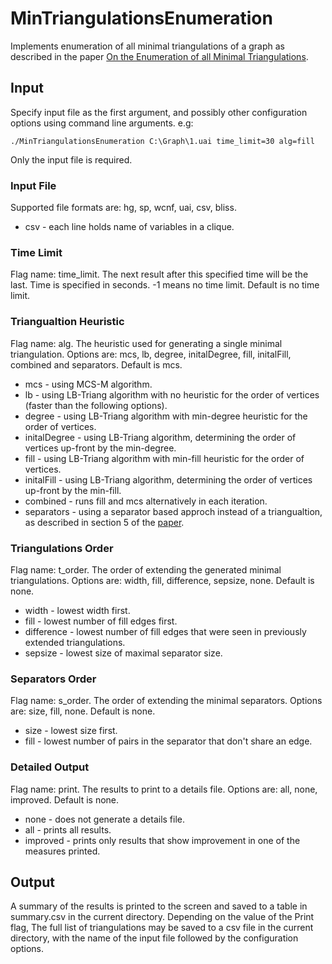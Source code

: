 # MinTriangulationsEnumeration

Implements enumeration of all minimal triangulations of a graph as described in the paper [On the Enumeration of all Minimal Triangulations](http://arxiv.org/abs/1604.02833).

## Input

Specify input file as the first argument, and possibly other configuration options using command line arguments. e.g:
```
./MinTriangulationsEnumeration C:\Graph\1.uai time_limit=30 alg=fill
```
Only the input file is required.

### Input File
Supported file formats are: hg, sp, wcnf, uai, csv, bliss.
* csv - each line holds name of variables in a clique.

### Time Limit
Flag name: time_limit.
The next result after this specified time will be the last. Time is specified in seconds.
-1 means no time limit.
Default is no time limit.

### Triangualtion Heuristic
Flag name: alg.
The heuristic used for generating a single minimal triangulation.
Options are: mcs, lb, degree, initalDegree, fill, initalFill, combined and separators. Default is mcs.
* mcs - using MCS-M algorithm.
* lb - using LB-Triang algorithm with no heuristic for the order of vertices (faster than the following options).
* degree - using LB-Triang algorithm with min-degree heuristic for the order of vertices.
* initalDegree - using LB-Triang algorithm, determining the order of vertices up-front by the min-degree.
* fill - using LB-Triang algorithm with min-fill heuristic for the order of vertices.
* initalFill - using LB-Triang algorithm, determining the order of vertices up-front by the min-fill.
* combined - runs fill and mcs alternatively in each iteration.
* separators - using a separator based approch instead of a triangualtion, as described in section 5 of the [paper](http://arxiv.org/abs/1604.02833).

### Triangulations Order
Flag name: t_order.
The order of extending the generated minimal triangulations.
Options are: width, fill, difference, sepsize, none. Default is none.
* width - lowest width first.
* fill - lowest number of fill edges first.
* difference - lowest number of fill edges that were seen in previously extended triangulations.
* sepsize - lowest size of maximal separator size.

### Separators Order
Flag name: s_order.
The order of extending the minimal separators.
Options are: size, fill, none. Default is none.
* size - lowest size first.
* fill - lowest number of pairs in the separator that don't share an edge.

### Detailed Output
Flag name: print.
The results to print to a details file.
Options are: all, none, improved. Default is none.
* none - does not generate a details file.
* all - prints all results.
* improved - prints only results that show improvement in one of the measures printed.

## Output

A summary of the results is printed to the screen and saved to a table in summary.csv in the current directory.
Depending on the value of the Print flag, The full list of triangulations may be saved to a csv file in the current directory, with the name of the input file followed by the configuration options.
